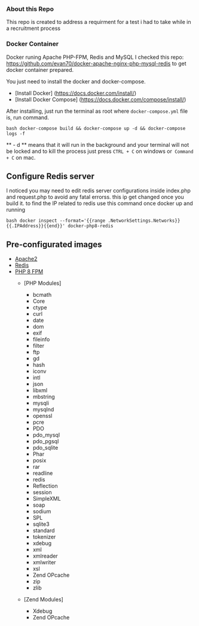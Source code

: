 ### About this Repo
This repo is created to address a requirment for a test i had to take while in a recruitment process

### Docker Container
Docker runing Apache PHP-FPM, Redis and MySQL
I checked this repo: https://github.com/evan70/docker-apache-nginx-php-mysql-redis to get docker container prepared.

You just need to install the docker and docker-compose.

- [Install Docker] (https://docs.docker.com/install/)
- [Install Docker Compose] (https://docs.docker.com/compose/install/)

After installing, just run the terminal as root where 
`docker-compose.yml` file is, run command.

`` bash
docker-compose build && docker-compose up -d && docker-compose logs -f
``

** - d ** means that it will run in the background and your terminal will not be locked and to kill the process just press `CTRL + C` on windows or` Command + C` on mac.

## Configure Redis server

I noticed you may need to edit redis server configurations inside index.php and request.php to avoid any fatal errorss. this ip get changed once you build it.
to find the IP related to redis use this command once docker up and running


`` bash
docker inspect --format='{{range .NetworkSettings.Networks}}{{.IPAddress}}{{end}}' docker-php8-redis
``

## Pre-configurated images

- [Apache2](https://httpd.apache.org/)
- [Redis](https://redis.io/)
- [PHP 8 FPM](https://php.net/)
  - [PHP Modules]
    - bcmath
    - Core
    - ctype
    - curl
    - date
    - dom
    - exif
    - fileinfo
    - filter
    - ftp
    - gd
    - hash
    - iconv
    - intl
    - json
    - libxml
    - mbstring
    - mysqli
    - mysqlnd
    - openssl
    - pcre
    - PDO
    - pdo_mysql
    - pdo_pgsql
    - pdo_sqlite
    - Phar
    - posix
    - rar
    - readline
    - redis
    - Reflection
    - session
    - SimpleXML
    - soap
    - sodium
    - SPL
    - sqlite3
    - standard
    - tokenizer
    - xdebug
    - xml
    - xmlreader
    - xmlwriter
    - xsl
    - Zend OPcache
    - zip
    - zlib

  - [Zend Modules]
    - Xdebug
    - Zend OPcache
